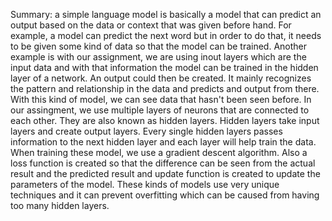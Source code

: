 Summary:
a simple language model is basically a model that can predict an output based on the data or context that was given before hand. For example, a model can predict the next word but in order to do that, it needs to be given some kind of data so that the model can be trained. Another example is with our assignment, we are using inout layers which are the input data and with that information the model can be trained in the hidden layer of a network. An output could then be created. It mainly recognizes the pattern and relationship in the data and predicts and output from there. With this kind of model, we can see data that hasn't been seen before.
In our assingment, we use multiple layers of neurons that are connected to each other. They are also known as hidden layers. Hidden layers take input layers and create output layers. Every single hidden layers passes information to the next hidden layer and each layer will help train the data. When training these model, we use a gradient descent algorithm. Also a loss function is created so that the difference can be seen from the actual result and the predicted result and update function is created to update the parameters of the model. These kinds of models use very unique techniques and it can prevent overfitting which can be caused from having too many hidden layers.
